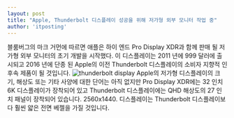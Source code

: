```yaml
---
layout: post
title: "Apple, Thunderbolt 디스플레이 성공을 위해 저가형 외부 모니터 작업 중"
author: 'itposting'
---
```


블룸버그의 마크 거먼에 따르면 애플은 하이 엔드 Pro Display XDR과 함께 판매 될 저가형 외부 모니터의 초기 개발을 시작했다.
 이 디스플레이는 2011 년에 999 달러에 출시되고 2016 년에 단종 된 Apple의 이전 Thunderbolt 디스플레이의 소비자 지향적 인 후속 제품이 될 것입니다.
![thunderbolt display](https://images.macrumors.com/t/up2xnd2kugCiXhvf2gM4LQCaG7o=/2500x0/filters:no_upscale():quality(90)/article-new/2017/12/thunderbolt-display.jpg)
Apple의 저가형 디스플레이의 크기, 해상도 또는 기타 사양에 대한 단어는 아직 없지만 Pro Display XDR에는 32 인치 6K 디스플레이가 장착되어 있고 Thunderbolt 디스플레이에는 QHD 해상도의 27 인치 패널이 장착되어 있습니다.
 2560x1440.
 디스플레이는 Thunderbolt 디스플레이보다 훨씬 얇은 전면 베젤을 가질 것입니다.